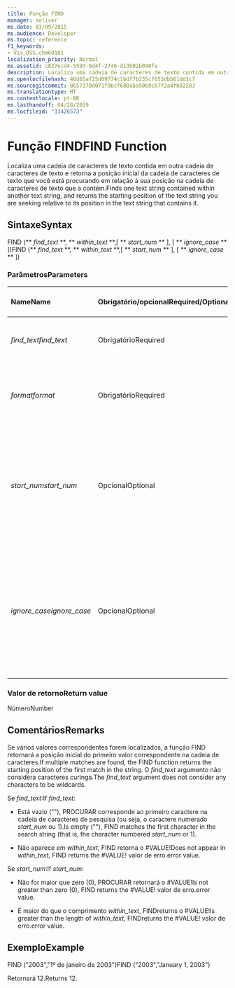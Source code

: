 ```yaml
---
title: Função FIND
manager: soliver
ms.date: 03/09/2015
ms.audience: Developer
ms.topic: reference
f1_keywords:
- Vis_DSS.chm60101
localization_priority: Normal
ms.assetid: c827ecd4-5593-6d4f-2746-d13b02b098fe
description: Localiza uma cadeia de caracteres de texto contida em outra cadeia de caracteres de texto e retorna a posição inicial da cadeia de caracteres de texto que você está procurando em relação à sua posição na cadeia de caracteres de texto que a contém.
ms.openlocfilehash: 40d65af25d89774c1bdf7b235cf653dbb61dd1c7
ms.sourcegitcommit: 8657170d071f9bcf680aba50b9c07f2a4fb82283
ms.translationtype: MT
ms.contentlocale: pt-BR
ms.lasthandoff: 04/28/2019
ms.locfileid: "33426573"
---
```

# <a name="find-function"></a><span data-ttu-id="bfc93-103">Função FIND</span><span class="sxs-lookup"><span data-stu-id="bfc93-103">FIND Function</span></span>

<span data-ttu-id="bfc93-104">Localiza uma cadeia de caracteres de texto contida em outra cadeia de caracteres de texto e retorna a posição inicial da cadeia de caracteres de texto que você está procurando em relação à sua posição na cadeia de caracteres de texto que a contém.</span><span class="sxs-lookup"><span data-stu-id="bfc93-104">Finds one text string contained within another text string, and returns the starting position of the text string you are seeking relative to its position in the text string that contains it.</span></span>
  
## <a name="syntax"></a><span data-ttu-id="bfc93-105">Sintaxe</span><span class="sxs-lookup"><span data-stu-id="bfc93-105">Syntax</span></span>

<span data-ttu-id="bfc93-106">FIND (\*\* *find_text* \*\*, \*\* *within_text* \*\*,[ \*\* *start_num* \*\* ], [ \*\* *ignore_case* \*\* ])</span><span class="sxs-lookup"><span data-stu-id="bfc93-106">FIND (\*\* *find_text* \*\*, \*\* *within_text* \*\*,[ \*\* *start_num* \*\* ], [ \*\* *ignore_case* \*\* ])</span></span> 
  
### <a name="parameters"></a><span data-ttu-id="bfc93-107">Parâmetros</span><span class="sxs-lookup"><span data-stu-id="bfc93-107">Parameters</span></span>

|<span data-ttu-id="bfc93-108">**Name**</span><span class="sxs-lookup"><span data-stu-id="bfc93-108">**Name**</span></span>|<span data-ttu-id="bfc93-109">**Obrigatório/opcional**</span><span class="sxs-lookup"><span data-stu-id="bfc93-109">**Required/Optional**</span></span>|<span data-ttu-id="bfc93-110">**Tipo de dados**</span><span class="sxs-lookup"><span data-stu-id="bfc93-110">**Data Type**</span></span>|<span data-ttu-id="bfc93-111">**Descrição**</span><span class="sxs-lookup"><span data-stu-id="bfc93-111">**Description**</span></span>|
|:-----|:-----|:-----|:-----|
| <span data-ttu-id="bfc93-112">_find_text_</span><span class="sxs-lookup"><span data-stu-id="bfc93-112">_find_text_</span></span> <br/> |<span data-ttu-id="bfc93-113">Obrigatório</span><span class="sxs-lookup"><span data-stu-id="bfc93-113">Required</span></span>  <br/> |<span data-ttu-id="bfc93-114">**String**</span><span class="sxs-lookup"><span data-stu-id="bfc93-114">**String**</span></span> <br/> |<span data-ttu-id="bfc93-115">A cadeia de caracteres de texto a ser localizada.</span><span class="sxs-lookup"><span data-stu-id="bfc93-115">The text string you want to find.</span></span>  <br/> |
| <span data-ttu-id="bfc93-116">_format_</span><span class="sxs-lookup"><span data-stu-id="bfc93-116">_format_</span></span> <br/> |<span data-ttu-id="bfc93-117">Obrigatório</span><span class="sxs-lookup"><span data-stu-id="bfc93-117">Required</span></span>  <br/> |<span data-ttu-id="bfc93-118">**String**</span><span class="sxs-lookup"><span data-stu-id="bfc93-118">**String**</span></span> <br/> |<span data-ttu-id="bfc93-119">A cadeia de caracteres que contém o texto a ser localizado.</span><span class="sxs-lookup"><span data-stu-id="bfc93-119">The text string that contains the text you want to find.</span></span>  <br/> |
| <span data-ttu-id="bfc93-120">_start_num_</span><span class="sxs-lookup"><span data-stu-id="bfc93-120">_start_num_</span></span> <br/> |<span data-ttu-id="bfc93-121">Opcional</span><span class="sxs-lookup"><span data-stu-id="bfc93-121">Optional</span></span>  <br/> |<span data-ttu-id="bfc93-122">**Número**</span><span class="sxs-lookup"><span data-stu-id="bfc93-122">**Number**</span></span> <br/> |<span data-ttu-id="bfc93-123">O caractere para início da pesquisa.</span><span class="sxs-lookup"><span data-stu-id="bfc93-123">The character at which to start the search.</span></span> <span data-ttu-id="bfc93-124">O primeiro caractere no  _within_text_ é 1.</span><span class="sxs-lookup"><span data-stu-id="bfc93-124">The first character in  _within_text_ is 1.</span></span> <span data-ttu-id="bfc93-125">Se  _start_num_ está faltando, supõe-se que seja 1.</span><span class="sxs-lookup"><span data-stu-id="bfc93-125">If  _start_num_ is missing, it is assumed to be 1.</span></span>  <br/> |
| <span data-ttu-id="bfc93-126">_ignore_case_</span><span class="sxs-lookup"><span data-stu-id="bfc93-126">_ignore_case_</span></span> <br/> |<span data-ttu-id="bfc93-127">Opcional</span><span class="sxs-lookup"><span data-stu-id="bfc93-127">Optional</span></span>  <br/> |<span data-ttu-id="bfc93-128">**Boolean**</span><span class="sxs-lookup"><span data-stu-id="bfc93-128">**Boolean**</span></span> <br/> |<span data-ttu-id="bfc93-129">Por padrão, a função FIND distingue maiúsculas e minúsculas.</span><span class="sxs-lookup"><span data-stu-id="bfc93-129">By default, the FIND function is case-sensitive.</span></span> <span data-ttu-id="bfc93-130">Para que a função FIND ignore maiúsculas e minúsculas, defina este argumento como TRUE.</span><span class="sxs-lookup"><span data-stu-id="bfc93-130">If you want the FIND function to ignore case, set this argument to TRUE.</span></span>  <br/> |
   
### <a name="return-value"></a><span data-ttu-id="bfc93-131">Valor de retorno</span><span class="sxs-lookup"><span data-stu-id="bfc93-131">Return value</span></span>

<span data-ttu-id="bfc93-132">Número</span><span class="sxs-lookup"><span data-stu-id="bfc93-132">Number</span></span>
  
## <a name="remarks"></a><span data-ttu-id="bfc93-133">Comentários</span><span class="sxs-lookup"><span data-stu-id="bfc93-133">Remarks</span></span>

<span data-ttu-id="bfc93-134">Se vários valores correspondentes forem localizados, a função FIND retornará a posição inicial do primeiro valor correspondente na cadeia de caracteres.</span><span class="sxs-lookup"><span data-stu-id="bfc93-134">If multiple matches are found, the FIND function returns the starting position of the first match in the string.</span></span> <span data-ttu-id="bfc93-135">O  _find_text_ argumento não considera caracteres curinga.</span><span class="sxs-lookup"><span data-stu-id="bfc93-135">The  _find_text_ argument does not consider any characters to be wildcards.</span></span> 
  
<span data-ttu-id="bfc93-136">Se  _find_text_:</span><span class="sxs-lookup"><span data-stu-id="bfc93-136">If  _find_text_:</span></span>
  
-  <span data-ttu-id="bfc93-137">Está vazio (""), PROCURAR corresponde ao primeiro caractere na cadeia de caracteres de pesquisa (ou seja, o caractere numerado  _start_num_ ou 1).</span><span class="sxs-lookup"><span data-stu-id="bfc93-137">Is empty (""), FIND matches the first character in the search string (that is, the character numbered  _start_num_ or 1).</span></span> 
    
- <span data-ttu-id="bfc93-138">Não aparece em  _within_text_, FIND retorna o #VALUE!</span><span class="sxs-lookup"><span data-stu-id="bfc93-138">Does not appear in  _within_text_, FIND returns the #VALUE!</span></span> <span data-ttu-id="bfc93-139">valor de erro.</span><span class="sxs-lookup"><span data-stu-id="bfc93-139">error value.</span></span> 
    
<span data-ttu-id="bfc93-140">Se  _start_num_:</span><span class="sxs-lookup"><span data-stu-id="bfc93-140">If  _start_num_:</span></span>
  
- <span data-ttu-id="bfc93-141">Não for maior que zero (0), PROCURAR retornará o #VALUE!</span><span class="sxs-lookup"><span data-stu-id="bfc93-141">Is not greater than zero (0), FIND returns the #VALUE!</span></span> <span data-ttu-id="bfc93-142">valor de erro.</span><span class="sxs-lookup"><span data-stu-id="bfc93-142">error value.</span></span> 
    
- <span data-ttu-id="bfc93-143">É maior do que o comprimento  _within_text_, FINDreturns o #VALUE!</span><span class="sxs-lookup"><span data-stu-id="bfc93-143">Is greater than the length of  _within_text_, FINDreturns the #VALUE!</span></span> <span data-ttu-id="bfc93-144">valor de erro.</span><span class="sxs-lookup"><span data-stu-id="bfc93-144">error value.</span></span> 
    
## <a name="example"></a><span data-ttu-id="bfc93-145">Exemplo</span><span class="sxs-lookup"><span data-stu-id="bfc93-145">Example</span></span>

<span data-ttu-id="bfc93-146">FIND ("2003","1º de janeiro de 2003")</span><span class="sxs-lookup"><span data-stu-id="bfc93-146">FIND ("2003","January 1, 2003")</span></span> 
  
<span data-ttu-id="bfc93-147">Retornará 12.</span><span class="sxs-lookup"><span data-stu-id="bfc93-147">Returns 12.</span></span> 
  

